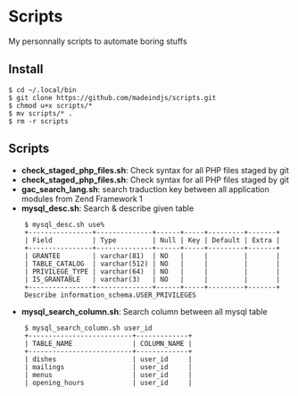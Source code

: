 Scripts
=======

My personnally scripts to automate boring stuffs

## Install

    $ cd ~/.local/bin
    $ git clone https://github.com/madeindjs/scripts.git
    $ chmod u+x scripts/*
    $ mv scripts/* .
    $ rm -r scripts

## Scripts

* **check_staged_php_files.sh**: Check syntax for all PHP files staged by git
* **check_staged_php_files.sh**: Check syntax for all PHP files staged by git
* **gac_search_lang.sh**: search traduction key between all application modules from Zend Framework 1
* **mysql_desc.sh**: Search & describe given table
~~~
    $ mysql_desc.sh use%
    +----------------+--------------+------+-----+---------+-------+
    | Field          | Type         | Null | Key | Default | Extra |
    +----------------+--------------+------+-----+---------+-------+
    | GRANTEE        | varchar(81)  | NO   |     |         |       |
    | TABLE_CATALOG  | varchar(512) | NO   |     |         |       |
    | PRIVILEGE_TYPE | varchar(64)  | NO   |     |         |       |
    | IS_GRANTABLE   | varchar(3)   | NO   |     |         |       |
    +----------------+--------------+------+-----+---------+-------+
    Describe information_schema.USER_PRIVILEGES
~~~
* **mysql_search_column.sh**: Search column between all mysql table
~~~
    $ mysql_search_column.sh user_id
    +--------------------------+-------------+
    | TABLE_NAME               | COLUMN_NAME |
    +--------------------------+-------------+
    | dishes                   | user_id     |
    | mailings                 | user_id     |
    | menus                    | user_id     |
    | opening_hours            | user_id     |
~~~
